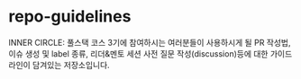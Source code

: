 # repo-guidelines
INNER CIRCLE: 풀스택 코스 3기에 참여하시는 여러분들이 사용하시게 될 PR 작성법, 이슈 생성 및 label 종류, 리더&amp;멘토 세션 사전 질문 작성(discussion)등에 대한 가이드라인이 담겨있는 저장소입니다.
